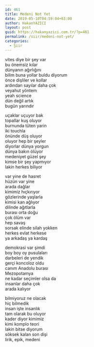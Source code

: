 ```yaml
---
id: 461
title: Medeni Not Yet
date: 2019-05-10T04:59:04+03:00
author: HakanYAZICI
layout: post
guid: https://hakanyazici.com.tr/?p=461
permalink: /siir/medeni-not-yet/
categories:
  - Şiir
---
```

vites diye bir şey var  
bu önemsiz kılar  
dünyanın ağırlığını  
bilim buna yollar buldu diyorum  
önce dişliler ve kollar  
ardından sayılar daha çok  
veyahut yöntem  
yeah science  
dün değil artık  
bugün yarındır

uçaklar uçuyor bak  
topallar kuş oluyor  
burnunda tüten yarin  
iki touchla  
önünde düş oluyor  
oluyor hep bir şeyler  
diyorlar dünya yorgun  
dünya bakın ölüyor  
medeniyet güzel şey  
kimse bir şey yapmıyor  
lakin herkes biliyor

var yine de hasret  
hüzün var yine  
arada dağlar  
kimimiz hıçkırıyor  
gözlerinde yaşlarla  
kimisi kan ağlıyor  
dilinde ağıtlarla  
burası orta doğu  
çok ölüm var  
hep savaş  
sorsak elinde silah yokken  
herkes evlat herkese  
ya arkadaş ya kardaş

demokrasi var şimdi  
boy boy oy pusulaları  
darbeleri de yendik  
gerçi koncoloz oldu  
canım Anadolu burası  
Mezopotamya  
ne kadar seçimler olsa da  
insanlar daha çok  
arada kalıyor

bilmiyoruz ne olacak  
hiç bilmedik  
insan işte insanlık  
tam olarak bu oluyor  
kader diyor kimimiz  
kimi komplo teori  
lakin bitse diyorum  
söksek kalan son dişi  
lirik, epik, medeni